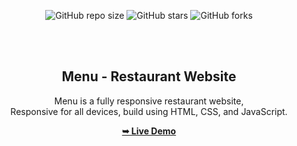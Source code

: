 <div align="center">
  
  ![GitHub repo size](https://img.shields.io/github/repo-size/Prakash-Daga/restaurant-menu-web)
  ![GitHub stars](https://img.shields.io/github/stars/Prakash-Daga/restaurant-menu-web?style=social)
  ![GitHub forks](https://img.shields.io/github/forks/Prakash-Daga/restaurant-menu-web?style=social)

  <br />
  <br />


<h2 align="center">Menu - Restaurant Website</h2>

  Menu is a fully responsive restaurant website, <br />Responsive for all devices, build using HTML, CSS, and JavaScript.

  <a href="https://codewithsadee.github.io/grilli/"><strong>➥ Live Demo</strong></a>

</div>
